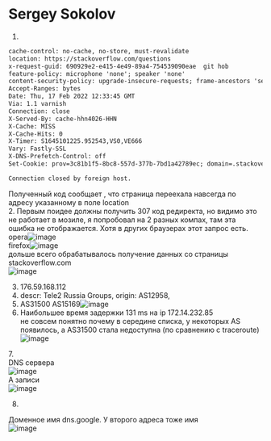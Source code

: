 # Sergey Sokolov
1. 
``` HTTP/1.1 301 Moved Permanently  
cache-control: no-cache, no-store, must-revalidate  
location: https://stackoverflow.com/questions  
x-request-guid: 690929e2-e415-4e49-89a4-754539090eae  git hob
feature-policy: microphone 'none'; speaker 'none'
content-security-policy: upgrade-insecure-requests; frame-ancestors 'self' https://stackexchange.com
Accept-Ranges: bytes
Date: Thu, 17 Feb 2022 12:33:45 GMT
Via: 1.1 varnish
Connection: close
X-Served-By: cache-hhn4026-HHN
X-Cache: MISS
X-Cache-Hits: 0
X-Timer: S1645101225.952543,VS0,VE666
Vary: Fastly-SSL
X-DNS-Prefetch-Control: off
Set-Cookie: prov=3c81b1f5-8bc8-557d-377b-7bd1a42789ec; domain=.stackoverflow.com; expires=Fri, 01-Jan-2055 00:00:00 GMT; path=/; HttpOnly

Connection closed by foreign host.
```
Полученный код сообщает , что страница переехала навсегда по адресу указанному в поле location</br>
2.
 Первым поидее должны получить 307 код редиректа, но видимо это не работает в мозиле, я попробовал на 2 разных компах, там эта ошибка не отображается. Хотя в других браузерах этот запрос есть.</br>
 opera![image](https://user-images.githubusercontent.com/93119897/154495289-c65fcb1d-8c8c-4ad0-9647-5c37f5f6d13d.png) </br>
 firefox![image](https://user-images.githubusercontent.com/93119897/154496916-a73a02ea-6eb2-4df1-8db1-1fc4b420df94.png)</br>
дольше всего обрабатывалось получение данных со страницы stackoverflow.com</br>
![image](https://user-images.githubusercontent.com/93119897/154497570-b36864b8-c00b-4eae-98f8-4157bcbae023.png)</br>

3.   176.59.168.112
4.  descr:          Tele2 Russia Groups, origin: AS12958, </br>
5.  AS31500 AS15169![image](https://user-images.githubusercontent.com/93119897/154510200-6b7b8587-e9f3-4c63-9ecc-c9bd248bc1d8.png)  </br>
6. Наибольшее время задержки 131 ms на ip 172.14.232.85 </br>
 не совсем понятно почему в середине списка, у некоторых AS появилось, а AS31500 стала недоступна (по сравнению с traceroute) </br> ![image](https://user-images.githubusercontent.com/93119897/154511306-c53c4028-a7b1-44fb-8ac7-e6af657ee8a7.png)  </br>
 
7.</br>DNS сервера</br>
![image](https://user-images.githubusercontent.com/93119897/154516110-c6811e15-5289-4a61-be1c-034ed41de94a.png)</br>
А записи </br>
![image](https://user-images.githubusercontent.com/93119897/154516244-ee34bad3-9751-4f3e-a7a0-a98ac8b98976.png)</br>

8.
Доменное имя dns.google. У второго адреса тоже имя</br>
![image](https://user-images.githubusercontent.com/93119897/154517155-04dd0b03-7cb8-4060-9cda-ba5ad5a17b1b.png)



